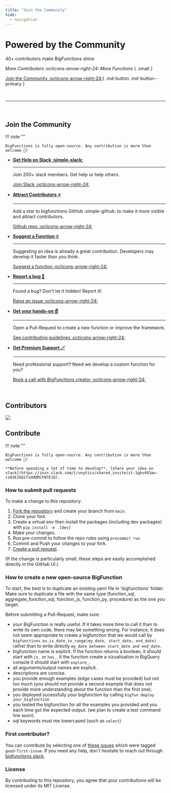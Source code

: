 ```yaml
---
title: "Join the Community"
hide:
  - navigation
---
```



<div class="hero" markdown>

# Powered by the Community

40+ contributors make BigFunctions shine

*More Contributors :octicons-arrow-right-24: More Functions*
{ .small }

[Join the Community :octicons-arrow-right-24:](#join-the-community){ .md-button .md-button--primary }


</div>

<br>

---

<br>

## Join the Community

!!! note ""

    BigFunctions is fully open-source. Any contribution is more than welcome 🤗!


<div class="grid cards  " markdown>

-   [**Get Help on Slack :simple-slack:**](https://join.slack.com/t/unytics/shared_invite/zt-1gbv491mu-cs03EJbQ1fsHdQMcFN7E1Q)

    ---

    Join 200+ slack members. Get help or help others.

    [Join Slack :octicons-arrow-right-24:](https://join.slack.com/t/unytics/shared_invite/zt-1gbv491mu-cs03EJbQ1fsHdQMcFN7E1Q)


-   [**Attract Contributors :star:**](https://github.com/unytics/bigfunctions/)

    ---

    Add a star to bigfunctions GitHub :simple-github: to make it more visible and attract contributors.

    [Github repo :octicons-arrow-right-24:](https://github.com/unytics/bigfunctions/)



-   [**Suggest a Function :bulb:**](https://github.com/unytics/bigfunctions/issues/new?assignees=&labels=new-bigfunction&projects=&template=0_new_bigfunction.yaml&title=%5Bnew%5D%3A+%60function_name%28argument1%2C+argument2%29%60)

    ---

    Suggesting an idea is already a great contribution. Developers may develop it faster than you think.

    [Suggest a function :octicons-arrow-right-24:](https://github.com/unytics/bigfunctions/issues/new?assignees=&labels=new-bigfunction&projects=&template=0_new_bigfunction.yaml&title=%5Bnew%5D%3A+%60function_name%28argument1%2C+argument2%29%60)


-   [**Report a bug :red_circle:**](https://github.com/unytics/bigfunctions/issues/new/choose)

    ---

    Found a bug? Don't let it hidden! Report it!

    [Raise an issue :octicons-arrow-right-24:](https://github.com/unytics/bigfunctions/issues/new/choose)


-   [**Get your hands-on :point_up:**](#contribute)

    ---

    Open a Pull-Request to create a new function or improve the framework.

    [See contributing guidelines :octicons-arrow-right-24:](#contribute)


-   [**Get Premium Support :magic_wand:**](https://calendar.app.google/zu54nNMHLVw7jYWy8)

    ---

    Need professional support? Need we develop a custom function for you?

    [Book a call with BigFunctions creator :octicons-arrow-right-24:](https://calendar.app.google/zu54nNMHLVw7jYWy8)

</div>



<br>



## Contributors

<a href="https://github.com/unytics/bigfunctions/graphs/contributors">
  <img src="https://contrib.rocks/image?repo=unytics/bigfunctions" />
</a>


<br>

## Contribute

!!! note ""

    BigFunctions is fully open-source. Any contribution is more than welcome 🤗!

    **Before spending a lot of time to develop**, [share your idea on slack](https://join.slack.com/t/unytics/shared_invite/zt-1gbv491mu-cs03EJbQ1fsHdQMcFN7E1Q).


### How to submit pull requests

To make a change to this repository:

1. [Fork the repository](https://docs.github.com/en/get-started/quickstart/fork-a-repo?tool=webui#forking-a-repository) and create your branch from `main`.
2. Clone your fork
3. Create a virtual env then install the packages (including dev packages) with `pip install -e .[dev]`
4. Make your changes.
5. Run pre-commit to follow the repo rules using `precommit run`
6. Commit and Push your changes to your fork.
7. [Create a pull request](https://docs.github.com/en/pull-requests/collaborating-with-pull-requests/proposing-changes-to-your-work-with-pull-requests/creating-a-pull-request-from-a-fork).

(If the change is particularly small, these steps are easily accomplished directly in the GitHub UI.)


### How to create a new open-source BigFunction

To start, the best is to duplicate an existing yaml file in 'bigfunctions' folder. Make sure to duplicate a file with the same type (function_sql, aggregate_function_sql, function_js, function_py, procedure) as the one you target.

Before submitting a Pull-Request, make sure:

- your BigFunction is really useful. If it takes more time to call it than to write its own code, there may be something wrong. For instance, it does not seem appropriate to create a bigfunction that we would call by `bigfunctions.eu.is_date_in_range(my_date, start_date, end_date)` rather than to write directly `my_date between start_date and end_date`.
- bigfunction name is explicit. If the function returns a boolean, it should start with `is_` or `has_`. It the function create a vizualisation in BigQuery console it should start with `explore_`.
- all arguments/output names are explicit.
- descriptions are concise.
- you provide enough examples (edge cases must be provided) but not too much (you should not provide a second example that does not provide more understanding about the function than the first one).
- you deployed sucessfully your bigfunction by calling `bigfun deploy your_bigfunction`
- you tested the bigfunction for all the examples you provided and you each time got the expected output. (we plan to create a test command line soon).
- sql keywords must me lowercased (such as `select`)


### First contributor?

You can contribute by selecting one of [these issues](https://github.com/unytics/bigfunctions/issues?q=is%3Aissue+is%3Aopen+label%3A%22good+first+issue%22) which were tagged `good-first-issue`. If you need any help, don't hesitate to reach out through [bigfunctions slack](https://join.slack.com/t/unytics/shared_invite/zt-1gbv491mu-cs03EJbQ1fsHdQMcFN7E1Q).


### License
By contributing to this repository, you agree that your contributions will be licensed under its MIT License.
